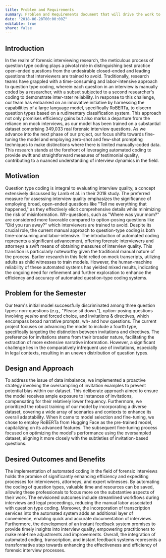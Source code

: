 ```yaml
---
title: Problem and Requirements
summary: Problem and Requirements document that will drive the work to be done in the project
date: "2018-06-28T00:00:00Z"
editable: true
share: false
---
```


## Introduction
In the realm of forensic interviewing research, the meticulous process of question type coding plays a pivotal role in distinguishing best practice open-ended questions from the undesirable closed-ended and leading questions that interviewers are trained to avoid. Traditionally, research teams have grappled with a time-consuming and labor-intensive approach to question type coding, wherein each question in an interview is manually coded by a researcher, with a subset subjected to a second researcher's coding to demonstrate inter-rater reliability. In response to this challenge, our team has embarked on an innovative initiative by harnessing the capabilities of a large language model, specifically RoBERTa, to discern question types based on a rudimentary classification system. This approach not only promises efficiency gains but also marks a departure from the reliance on mock interviews, as our model has been trained on a substantial dataset comprising 349,033 real forensic interview questions. As we advance into the next phase of our project, our focus shifts towards fine-tuning the model and employing zero-shot and few-shot prompting techniques to make distinctions where there is limited manually-coded data. This research stands at the forefront of leveraging automated coding to provide swift and straightforward measures of testimonial quality, contributing to a nuanced understanding of interview dynamics in the field.

## Motivation
Question type coding is integral to evaluating interview quality, a concept extensively discussed by Lamb et al. in their 2018 study. The preferred measure for assessing interview quality emphasizes the significance of employing broad, open-ended questions like "Tell me everything that happened," as they effectively elicit comprehensive details while minimizing the risk of misinformation. Wh-questions, such as "Where was your mom?" are considered more favorable compared to option-posing questions like "Did you run away?" which interviewers are trained to avoid. Despite its crucial role, the current manual approach to question-type coding is both time-consuming and labor-intensive. The introduction of automated coding represents a significant advancement, offering forensic interviewers and attorneys a swift means of obtaining measures of interview quality. This transition is particularly noteworthy given the traditional manual nature of the process. Earlier research in this field relied on mock transcripts, utilizing adults as child witnesses to train models. However, the human-machine reliability of these automated systems has yielded mixed results, indicating the ongoing need for refinement and further exploration to enhance the efficiency and accuracy of automated question-type coding systems.

## Problem for the Semester

Our team's initial model successfully discriminated among three question types: non-questions (e.g., "Please sit down."), option-posing questions involving yes/no and forced choice, and invitations & directives, which encompass broad narrative prompts, wh- and how questions. The current project focuses on advancing the model to include a fourth type, specifically targeting the distinction between invitations and directives. The preference for invitations stems from their broader nature, facilitating the extraction of more extensive narrative information. However, a significant challenge lies in the comparatively infrequent use of invitations, especially in legal contexts, resulting in an uneven distribution of question types.

## Design and Approach

To address the issue of data imbalance, we implemented a proactive strategy involving the oversampling of invitation examples to prevent potential bias within our dataset. This deliberate approach aimed to ensure the model receives ample exposure to instances of invitations, compensating for their relatively lower frequency. Furthermore, we prioritized the robust training of our model by incorporating a diverse dataset, covering a wide array of scenarios and contexts to enhance its overall adaptability. When it came to model selection and fine-tuning, we chose to employ RoBERTa from Hugging Face as the pre-trained model, capitalizing on its advanced features. The subsequent fine-tuning process focused on optimizing the model's performance using the oversampled dataset, aligning it more closely with the subtleties of invitation-based questions.

## Desired Outcomes and Benefits

The implementation of automated coding in the field of forensic interviews holds the promise of significantly enhancing efficiency and expediting processes for interviewers, attorneys, and expert witnesses. By automating the coding of question types, valuable time and resources can be saved, allowing these professionals to focus more on the substantive aspects of their work. The envisioned outcomes include streamlined workflows during interviews and legal proceedings, reducing the manual labor associated with question type coding. Moreover, the incorporation of transcription services into the automated system adds an additional layer of convenience, enabling quick and accurate documentation of interviews. Furthermore, the development of an instant feedback system promises to provide timely insights into interview quality, empowering practitioners to make real-time adjustments and improvements. Overall, the integration of automated coding, transcription, and instant feedback systems represents a transformative step towards enhancing the effectiveness and efficiency of forensic interview processes.
